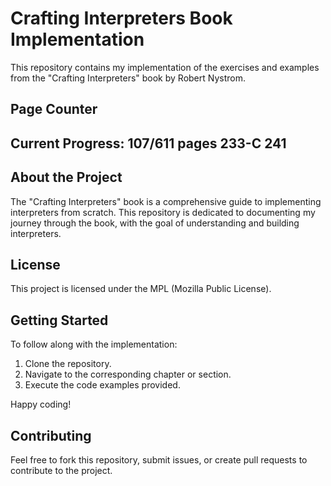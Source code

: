 # Crafting Interpreters Book Implementation

This repository contains my implementation of the exercises and examples from the "Crafting Interpreters" book by Robert Nystrom.

## Page Counter
**Current Progress:** 107/611 pages
233-C
241
-


## About the Project
The "Crafting Interpreters" book is a comprehensive guide to implementing interpreters from scratch. This repository is dedicated to documenting my journey through the book, with the goal of understanding and building interpreters.

## License
This project is licensed under the MPL (Mozilla Public License).

## Getting Started
To follow along with the implementation:
1. Clone the repository.
2. Navigate to the corresponding chapter or section.
3. Execute the code examples provided.

Happy coding!

## Contributing
Feel free to fork this repository, submit issues, or create pull requests to contribute to the project.
